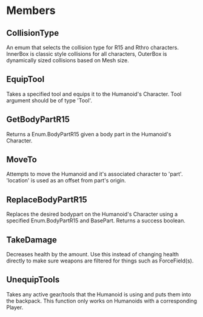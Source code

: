 # Members

## CollisionType
An emum that selects the collision type for R15 and Rthro characters. InnerBox is classic style collisions for all characters, OuterBox is dynamically sized collisions based on Mesh size.

## EquipTool
Takes a specified tool and equips it to the Humanoid's Character.  Tool argument should be of type 'Tool'.

## GetBodyPartR15
Returns a Enum.BodyPartR15 given a body part in the Humanoid's Character.

## MoveTo
Attempts to move the Humanoid and it's associated character to 'part'. 'location' is used as an offset from part's origin.

## ReplaceBodyPartR15
Replaces the desired bodypart on the Humanoid's Character using a specified Enum.BodyPartR15 and BasePart. Returns a success boolean.

## TakeDamage
Decreases health by the amount.  Use this instead of changing health directly to make sure weapons are filtered for things such as ForceField(s).

## UnequipTools
Takes any active gear/tools that the Humanoid is using and puts them into the backpack.  This function only works on Humanoids with a corresponding Player.